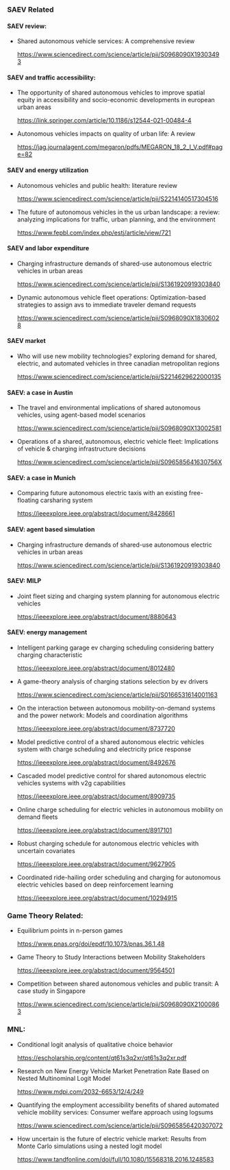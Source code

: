 ### SAEV Related

#### SAEV review:
- Shared autonomous vehicle services: A comprehensive review

  https://www.sciencedirect.com/science/article/pii/S0968090X19303493

#### SAEV and traffic accessibility:
- The opportunity of shared autonomous vehicles to improve spatial equity in accessibility and socio-economic developments in european urban areas

  https://link.springer.com/article/10.1186/s12544-021-00484-4

- Autonomous vehicles impacts on quality of urban life: A review

  https://jag.journalagent.com/megaron/pdfs/MEGARON_18_2_I_V.pdf#page=82

#### SAEV and energy utilization
- Autonomous vehicles and public health: literature review

  https://www.sciencedirect.com/science/article/pii/S2214140517304516

- The future of autonomous vehicles in the us urban landscape: a review: analyzing implications for traffic, urban planning, and the environment

  https://www.fepbl.com/index.php/estj/article/view/721

#### SAEV and labor expenditure
- Charging infrastructure demands of shared-use autonomous electric vehicles in urban areas

  https://www.sciencedirect.com/science/article/pii/S1361920919303840

- Dynamic autonomous vehicle fleet operations: Optimization-based strategies to assign avs to immediate traveler demand requests

  https://www.sciencedirect.com/science/article/pii/S0968090X18306028

#### SAEV market
- Who will use new mobility technologies? exploring demand for shared, electric, and automated vehicles in three canadian metropolitan regions

  https://www.sciencedirect.com/science/article/pii/S2214629622000135

#### SAEV: a case in Austin
- The travel and environmental implications of shared autonomous vehicles, using agent-based model scenarios

  https://www.sciencedirect.com/science/article/pii/S0968090X13002581

- Operations of a shared, autonomous, electric vehicle fleet: Implications of vehicle & charging infrastructure decisions

  https://www.sciencedirect.com/science/article/pii/S096585641630756X

#### SAEV: a case in Munich
- Comparing future autonomous electric taxis with an existing free-floating carsharing system

  https://ieeexplore.ieee.org/abstract/document/8428661

#### SAEV: agent based simulation
- Charging infrastructure demands of shared-use autonomous electric vehicles in urban areas

  https://www.sciencedirect.com/science/article/pii/S1361920919303840

#### SAEV: MILP
- Joint fleet sizing and charging system planning for autonomous electric vehicles

  https://ieeexplore.ieee.org/abstract/document/8880643

#### SAEV: energy management
- Intelligent parking garage ev charging scheduling considering battery charging characteristic

  https://ieeexplore.ieee.org/abstract/document/8012480

- A game-theory analysis of charging stations selection by ev drivers

  https://www.sciencedirect.com/science/article/pii/S0166531614001163

- On the interaction between autonomous mobility-on-demand systems and the power network: Models and coordination algorithms

  https://ieeexplore.ieee.org/abstract/document/8737720

- Model predictive control of a shared autonomous electric vehicles system with charge scheduling and electricity price response

  https://ieeexplore.ieee.org/abstract/document/8492676

- Cascaded model predictive control for shared autonomous electric vehicles systems with v2g capabilities

  https://ieeexplore.ieee.org/abstract/document/8909735

- Online charge scheduling for electric vehicles in autonomous mobility on demand fleets

  https://ieeexplore.ieee.org/abstract/document/8917101

- Robust charging schedule for autonomous electric vehicles with uncertain covariates

  https://ieeexplore.ieee.org/abstract/document/9627905

- Coordinated ride-hailing order scheduling and charging for autonomous electric vehicles based on deep reinforcement learning

  https://ieeexplore.ieee.org/abstract/document/10294915

### Game Theory Related:

- Equilibrium points in n-person games

  https://www.pnas.org/doi/epdf/10.1073/pnas.36.1.48

- Game Theory to Study Interactions between Mobility Stakeholders

  https://ieeexplore.ieee.org/abstract/document/9564501

- Competition between shared autonomous vehicles and public transit: A case study in Singapore

  https://www.sciencedirect.com/science/article/pii/S0968090X21000863

### MNL:

- Conditional logit analysis of qualitative choice behavior

  https://escholarship.org/content/qt61s3q2xr/qt61s3q2xr.pdf

- Research on New Energy Vehicle Market Penetration Rate Based on Nested Multinominal Logit Model

  https://www.mdpi.com/2032-6653/12/4/249

- Quantifying the employment accessibility benefits of shared automated vehicle mobility services: Consumer welfare approach using logsums

  https://www.sciencedirect.com/science/article/pii/S0965856420307072

- How uncertain is the future of electric vehicle market: Results from Monte Carlo simulations using a nested logit model

  https://www.tandfonline.com/doi/full/10.1080/15568318.2016.1248583